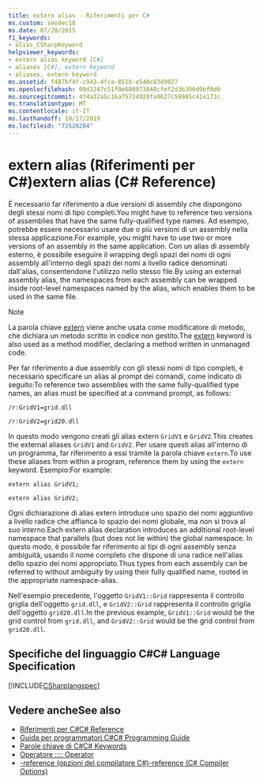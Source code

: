 ```yaml
---
title: extern alias - Riferimenti per C#
ms.custom: seodec18
ms.date: 07/20/2015
f1_keywords:
- alias_CSharpKeyword
helpviewer_keywords:
- extern alias keyword [C#]
- aliases [C#], extern keyword
- aliases, extern keyword
ms.assetid: f487bf4f-c943-4fca-851b-e540c83d9027
ms.openlocfilehash: 09d1247c51f0e600973840cfef2d3b396d9bf0d0
ms.sourcegitcommit: 4f4a32a5c16a75724920fa9627c59985c41e173c
ms.translationtype: MT
ms.contentlocale: it-IT
ms.lasthandoff: 10/17/2019
ms.locfileid: "72520284"
---
```

# <a name="extern-alias-c-reference"></a><span data-ttu-id="32486-102">extern alias (Riferimenti per C#)</span><span class="sxs-lookup"><span data-stu-id="32486-102">extern alias (C# Reference)</span></span>
<span data-ttu-id="32486-103">È necessario far riferimento a due versioni di assembly che dispongono degli stessi nomi di tipo completi.</span><span class="sxs-lookup"><span data-stu-id="32486-103">You might have to reference two versions of assemblies that have the same fully-qualified type names.</span></span> <span data-ttu-id="32486-104">Ad esempio, potrebbe essere necessario usare due o più versioni di un assembly nella stessa applicazione.</span><span class="sxs-lookup"><span data-stu-id="32486-104">For example, you might have to use two or more versions of an assembly in the same application.</span></span> <span data-ttu-id="32486-105">Con un alias di assembly esterno, è possibile eseguire il wrapping degli spazi dei nomi di ogni assembly all'interno degli spazi dei nomi a livello radice denominati dall'alias, consentendone l'utilizzo nello stesso file.</span><span class="sxs-lookup"><span data-stu-id="32486-105">By using an external assembly alias, the namespaces from each assembly can be wrapped inside root-level namespaces named by the alias, which enables them to be used in the same file.</span></span>  
  
> [!NOTE]
> <span data-ttu-id="32486-106">La parola chiave [extern](./extern.md) viene anche usata come modificatore di metodo, che dichiara un metodo scritto in codice non gestito.</span><span class="sxs-lookup"><span data-stu-id="32486-106">The [extern](./extern.md) keyword is also used as a method modifier, declaring a method written in unmanaged code.</span></span>  
  
 <span data-ttu-id="32486-107">Per far riferimento a due assembly con gli stessi nomi di tipo completi, è necessario specificare un alias al prompt dei comandi, come indicato di seguito:</span><span class="sxs-lookup"><span data-stu-id="32486-107">To reference two assemblies with the same fully-qualified type names, an alias must be specified at a command prompt, as follows:</span></span>  
  
 `/r:GridV1=grid.dll`  
  
 `/r:GridV2=grid20.dll`  
  
 <span data-ttu-id="32486-108">In questo modo vengono creati gli alias extern `GridV1` e `GridV2`.</span><span class="sxs-lookup"><span data-stu-id="32486-108">This creates the external aliases `GridV1` and `GridV2`.</span></span> <span data-ttu-id="32486-109">Per usare questi alias all'interno di un programma, far riferimento a essi tramite la parola chiave `extern`.</span><span class="sxs-lookup"><span data-stu-id="32486-109">To use these aliases from within a program, reference them by using the `extern` keyword.</span></span> <span data-ttu-id="32486-110">Esempio:</span><span class="sxs-lookup"><span data-stu-id="32486-110">For example:</span></span>  
  
 `extern alias GridV1;`  
  
 `extern alias GridV2;`  
  
 <span data-ttu-id="32486-111">Ogni dichiarazione di alias extern introduce uno spazio dei nomi aggiuntivo a livello radice che affianca lo spazio dei nomi globale, ma non si trova al suo interno.</span><span class="sxs-lookup"><span data-stu-id="32486-111">Each extern alias declaration introduces an additional root-level namespace that parallels (but does not lie within) the global namespace.</span></span> <span data-ttu-id="32486-112">In questo modo, è possibile far riferimento ai tipi di ogni assembly senza ambiguità, usando il nome completo che dispone di una radice nell'alias dello spazio dei nomi appropriato.</span><span class="sxs-lookup"><span data-stu-id="32486-112">Thus types from each assembly can be referred to without ambiguity by using their fully qualified name, rooted in the appropriate namespace-alias.</span></span>  
  
 <span data-ttu-id="32486-113">Nell'esempio precedente, l'oggetto `GridV1::Grid` rappresenta il controllo griglia dell'oggetto `grid.dll`, e `GridV2::Grid` rappresenta il controllo griglia dell'oggetto `grid20.dll`.</span><span class="sxs-lookup"><span data-stu-id="32486-113">In the previous example, `GridV1::Grid` would be the grid control from `grid.dll`, and `GridV2::Grid` would be the grid control from `grid20.dll`.</span></span>  
  
## <a name="c-language-specification"></a><span data-ttu-id="32486-114">Specifiche del linguaggio C#</span><span class="sxs-lookup"><span data-stu-id="32486-114">C# Language Specification</span></span>  
 [!INCLUDE[CSharplangspec](~/includes/csharplangspec-md.md)]  
  
## <a name="see-also"></a><span data-ttu-id="32486-115">Vedere anche</span><span class="sxs-lookup"><span data-stu-id="32486-115">See also</span></span>

- [<span data-ttu-id="32486-116">Riferimenti per C#</span><span class="sxs-lookup"><span data-stu-id="32486-116">C# Reference</span></span>](../index.md)
- [<span data-ttu-id="32486-117">Guida per programmatori C#</span><span class="sxs-lookup"><span data-stu-id="32486-117">C# Programming Guide</span></span>](../../programming-guide/index.md)
- [<span data-ttu-id="32486-118">Parole chiave di C#</span><span class="sxs-lookup"><span data-stu-id="32486-118">C# Keywords</span></span>](./index.md)
- [<span data-ttu-id="32486-119">Operatore ::</span><span class="sxs-lookup"><span data-stu-id="32486-119">:: Operator</span></span>](../operators/namespace-alias-qualifier.md)
- [<span data-ttu-id="32486-120">-reference (opzioni del compilatore C#)</span><span class="sxs-lookup"><span data-stu-id="32486-120">-reference (C# Compiler Options)</span></span>](../compiler-options/reference-compiler-option.md)
